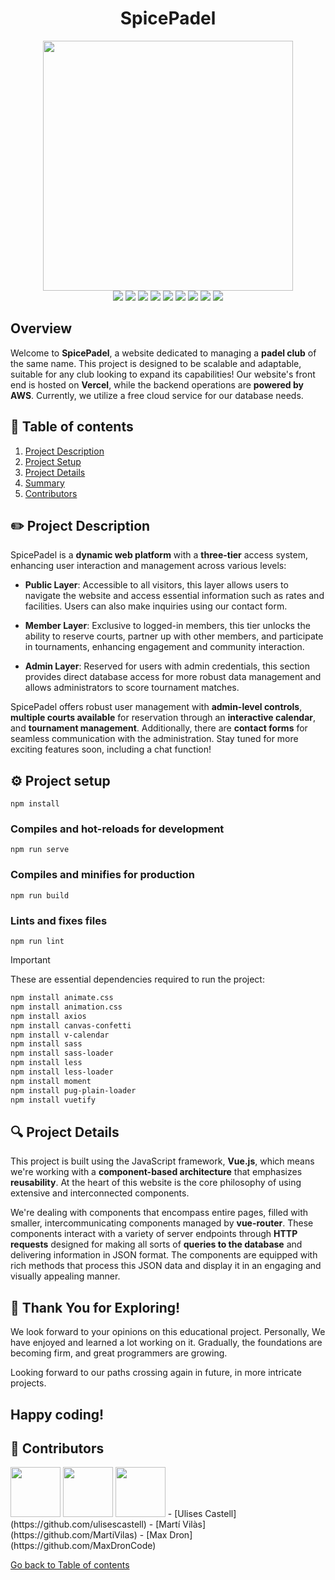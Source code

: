 <div align="center">
  
# SpicePadel
</div>

<div align="center">
  <img src="https://github.com/MaxDronCode/SpicePadelFront/assets/152992238/95ff5a72-66db-41d2-934f-69423982803c" width="400" height="400">
</div>
<div align="center">
<img src="https://img.shields.io/badge/HTML5-E34F26?style=for-the-badge&logo=html5&logoColor=white">
<img src="https://img.shields.io/badge/JavaScript-F7DF1E?style=for-the-badge&logo=JavaScript&logoColor=white">
<img src="https://img.shields.io/badge/CSS-239120?&style=for-the-badge&logo=css3&logoColor=white">
<img src="https://img.shields.io/badge/Sass-CC6699?style=for-the-badge&logo=sass&logoColor=white">
<img src="https://img.shields.io/badge/PHP-777BB4?style=for-the-badge&logo=php&logoColor=white">
<img src="https://img.shields.io/badge/Vue.js-35495E?style=for-the-badge&logo=vue.js&logoColor=4FC08D">
<img src="https://img.shields.io/badge/MySQL-00000F?style=for-the-badge&logo=mysql&logoColor=white">
<img src="https://img.shields.io/badge/Amazon_AWS-232F3E?style=for-the-badge&logo=amazon-aws&logoColor=white">
<img src="https://img.shields.io/badge/Vercel-000000?style=for-the-badge&logo=vercel&logoColor=white">
</div>

## Overview
Welcome to **SpicePadel**, a website dedicated to managing a **padel club** of the same name. This project is designed to be scalable and adaptable, suitable for any club looking to expand its capabilities! Our website's front end is hosted on **Vercel**, while the backend operations are **powered by AWS**. Currently, we utilize a free cloud service for our database needs.

<a id = "toc"></a>
## 📖 Table of contents
1. [Project Description](#project-description)
2. [Project Setup](#install)
3. [Project Details](#details)
4. [Summary](#summary)
5. [Contributors](#contributors)


<a id = "project-description"></a>
## ✏️ Project Description

SpicePadel is a **dynamic web platform** with a **three-tier** access system, enhancing user interaction and management across various levels:

- **Public Layer**: Accessible to all visitors, this layer allows users to navigate the website and access essential information such as rates and facilities. Users can also make inquiries using our contact form.

- **Member Layer**: Exclusive to logged-in members, this tier unlocks the ability to reserve courts, partner up with other members, and participate in tournaments, enhancing engagement and community interaction.

- **Admin Layer**: Reserved for users with admin credentials, this section provides direct database access for more robust data management and allows administrators to score tournament matches.

SpicePadel offers robust user management with **admin-level controls**, **multiple courts available** for reservation through an **interactive calendar**, and **tournament management**. Additionally, there are **contact forms** for seamless communication with the administration. Stay tuned for more exciting features soon, including a chat function!

<a id = "install"></a>

## ⚙️ Project setup
```
npm install
```

### Compiles and hot-reloads for development
```
npm run serve
```

### Compiles and minifies for production
```
npm run build
```

### Lints and fixes files
```
npm run lint
```
> [!IMPORTANT]
> These are essential dependencies required to run the project:
> ```bash
> npm install animate.css
> npm install animation.css
> npm install axios
> npm install canvas-confetti
> npm install v-calendar
> npm install sass
> npm install sass-loader
> npm install less
> npm install less-loader
> npm install moment
> npm install pug-plain-loader
> npm install vuetify
> ```


<a id = "details"></a>
## 🔍 Project Details
This project is built using the JavaScript framework, **Vue.js**, which means we're working with a **component-based architecture** that emphasizes **reusability**. At the heart of this website is the core philosophy of using extensive and interconnected components.

We're dealing with components that encompass entire pages, filled with smaller, intercommunicating components managed by **vue-router**. These components interact with a variety of server endpoints through **HTTP requests** designed for making all sorts of **queries to the database** and delivering information in JSON format. The components are equipped with rich methods that process this JSON data and display it in an engaging and visually appealing manner.

<a id="summary"></a>
## 🔑 Thank You for Exploring!

We look forward to your opinions on this educational project. Personally, We have enjoyed and learned a lot working on it. Gradually, the foundations are becoming firm, and  great programmers are growing.

Looking forward to our paths crossing again in future, in more intricate projects.

Happy coding!
---

<a id="contributors"></a>

## 🙌 Contributors
<img src="https://github.com/MaxDronCode/SpicePadelFront/assets/152992238/c59ff6c3-2e94-462d-8784-b4a2f4a78c32" width="80" height="80">
<img src="https://github.com/MaxDronCode/SpicePadelFront/assets/152992238/23d70912-2d7a-47e8-b0d1-f806a8c223c8" width="80" height="80">
<img src="https://github.com/MaxDronCode/SpicePadelFront/assets/152992238/4612aea0-a99a-4f46-9cf4-0dd8863507cc" width="80" height="80">
- [Ulises Castell](https://github.com/ulisescastell)
- [Martí Vilàs](https://github.com/MartiVilas)
- [Max Dron](https://github.com/MaxDronCode)


[Go back to Table of contents](#toc)

